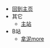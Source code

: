 * [回到主页](/)
* 其它
	* [主站](https://honorblog.cn/#) 
* B站
  * [拿泥more](https://space.bilibili.com/379313012)

